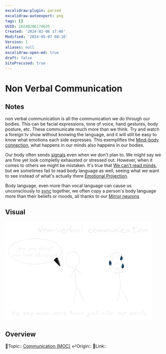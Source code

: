 ```yaml
---
excalidraw-plugin: parsed
excalidraw-autoexport: png
tags: []
UUID: 20240206174635
Created: '2024-02-06 17:46'
Modified: '2024-05-07 08:10'
Version: 1
aliases: null
excalidraw-open-md: true
draft: false
SiteProcssed: true
---
```


# Non Verbal Communication

## Notes

non verbal communication is all the communication we do through our bodies. This can be facial expressions, tone of voice, hand gestures, body posture, etc. These communicate much more than we think. Try and watch a foreign tv show without knowing the language, and it will still be easy to know what emotions each side expresses. This exemplifies the [Mind-body connection](/notes/mind-body-connection.md), what happens in our minds also happens in our bodies. 

Our body often sends [signals](/notes/signaling.md) even when we don't plan to. We might say we are fine yet look completly exhausted or stressed out. However, when it comes to others we might be mistaken. It's true that [We can't read minds](/notes/theory-of-mind.md), but we sometimes fail to read body language as well, seeing what we want to see instead of what's actually there [Emotional Projection](/notes/emotional-projection.md).

Body language, even more than vocal language can cause us unconsciously to [sync](/notes/resonance.md) together, we often copy a person's body language more than their beliefs or moods, all thanks to our [Mirror neurons](/notes/mirroring.md)

## Visual

![non verbal communication.webp](/notes/non-verbal-communication.webp)

## Overview
🔼Topic:: [Communication (MOC)](/mocs/communication-moc.md)
↩️Origin::
🔗Link::

